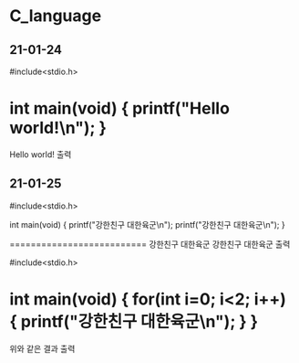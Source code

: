 # C_language

  21-01-24
------------------------
#include<stdio.h>

int main(void)
{
    printf("Hello world!\n");
}
========================
Hello world! 출력

21-01-25
-------------------------
#include<stdio.h>

int main(void)
{
  printf("강한친구 대한육군\n");
  printf("강한친구 대한육군\n");
}

==========================
강한친구 대한육군
강한친구 대한육군
                  출력

#include<stdio.h>

int main(void)
{
  for(int i=0; i<2; i++)
  {
    printf("강한친구 대한육군\n");
  }
}
=============================
위와 같은 결과 출력
